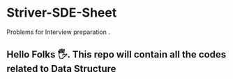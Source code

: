# Striver-SDE-Sheet
Problems for Interview preparation .
## Hello Folks 🖐. This repo will contain all the codes related to Data Structure 
